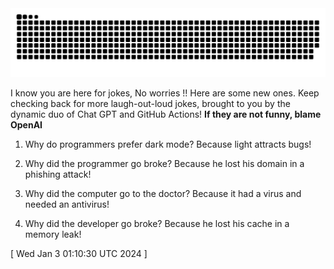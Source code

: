<picture>
  <source media="(prefers-color-scheme: dark)" srcset="https://raw.githubusercontent.com/platane/platane/output/github-contribution-grid-snake-dark.svg">
  <source media="(prefers-color-scheme: light)" srcset="https://raw.githubusercontent.com/platane/platane/output/github-contribution-grid-snake.svg">
  <img alt="github contribution grid snake animation" src="https://raw.githubusercontent.com/platane/platane/output/github-contribution-grid-snake.svg">
</picture>


I know you are here for jokes, No worries !!
Here are some new ones. Keep checking back for more laugh-out-loud jokes, brought to you by the dynamic duo of Chat GPT and GitHub Actions! __If they are not funny, blame OpenAI__
 
1. Why do programmers prefer dark mode? Because light attracts bugs!

2. Why did the programmer go broke? Because he lost his domain in a phishing attack!

3. Why did the computer go to the doctor? Because it had a virus and needed an antivirus!

4. Why did the developer go broke? Because he lost his cache in a memory leak!
 
[ 
Wed Jan  3 01:10:30 UTC 2024
 ]

